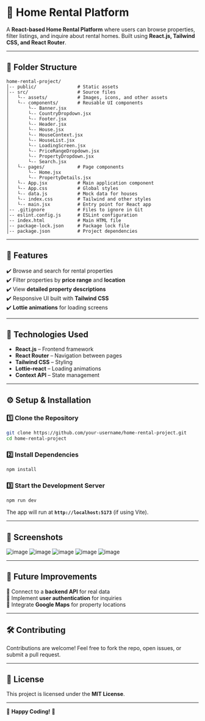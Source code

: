 # 🏡 Home Rental Platform

A **React-based Home Rental Platform** where users can browse properties, filter listings, and inquire about rental homes. Built using **React.js, Tailwind CSS, and React Router**.

---

## 💁️ Folder Structure
```
home-rental-project/
️│-- public/               # Static assets
️│-- src/                  # Source files
️│   └-- assets/           # Images, icons, and other assets
️│   └-- components/       # Reusable UI components
️│       └-- Banner.jsx
️│       └-- CountryDropdown.jsx
️│       └-- Footer.jsx
️│       └-- Header.jsx
️│       └-- House.jsx
️│       └-- HouseContext.jsx
️│       └-- HouseList.jsx
️│       └-- LoadingScreen.jsx
️│       └-- PriceRangeDropdown.jsx
️│       └-- PropertyDropdown.jsx
️│       └-- Search.jsx
️│   └-- pages/            # Page components
️│       └-- Home.jsx
️│       └-- PropertyDetails.jsx
️│   └-- App.jsx           # Main application component
️│   └-- App.css           # Global styles
️│   └-- data.js           # Mock data for houses
️│   └-- index.css         # Tailwind and other styles
️│   └-- main.jsx          # Entry point for React app
️│-- .gitignore            # Files to ignore in Git
️│-- eslint.config.js      # ESLint configuration
️│-- index.html            # Main HTML file
️│-- package-lock.json     # Package lock file
️│-- package.json          # Project dependencies
```

---

## 🚀 Features
✔️ Browse and search for rental properties  
✔️ Filter properties by **price range** and **location**  
✔️ View **detailed property descriptions**  
✔️ Responsive UI built with **Tailwind CSS**  
✔️ **Lottie animations** for loading screens  

---

## 🔧 Technologies Used
- **React.js** – Frontend framework  
- **React Router** – Navigation between pages  
- **Tailwind CSS** – Styling  
- **Lottie-react** – Loading animations  
- **Context API** – State management  

---

## ⚙️ Setup & Installation

### 1️⃣ Clone the Repository
```sh
git clone https://github.com/your-username/home-rental-project.git
cd home-rental-project
```

### 2️⃣ Install Dependencies
```sh
npm install
```

### 3️⃣ Start the Development Server
```sh
npm run dev
```
The app will run at **`http://localhost:5173`** (if using Vite).

---

## 📸 Screenshots
![image](https://github.com/user-attachments/assets/80377d40-52a6-4271-b54f-022654b61147)
![image](https://github.com/user-attachments/assets/d6151501-3819-496d-b91a-be6d8bca7927)
![image](https://github.com/user-attachments/assets/2f3fe237-e809-44dc-a319-4d820dd50e35)
![image](https://github.com/user-attachments/assets/0add3fdc-8293-48e3-ace3-3e6d3d23e150)
![image](https://github.com/user-attachments/assets/71384a10-3765-49fd-9775-8c434e0b8eb6)





---

## 📌 Future Improvements
🔹 Connect to a **backend API** for real data  
🔹 Implement **user authentication** for inquiries  
🔹 Integrate **Google Maps** for property locations  

---

## 🛠 Contributing
Contributions are welcome! Feel free to fork the repo, open issues, or submit a pull request.

---

## 📝 License
This project is licensed under the **MIT License**.

---

🚀 **Happy Coding!** 🚀


